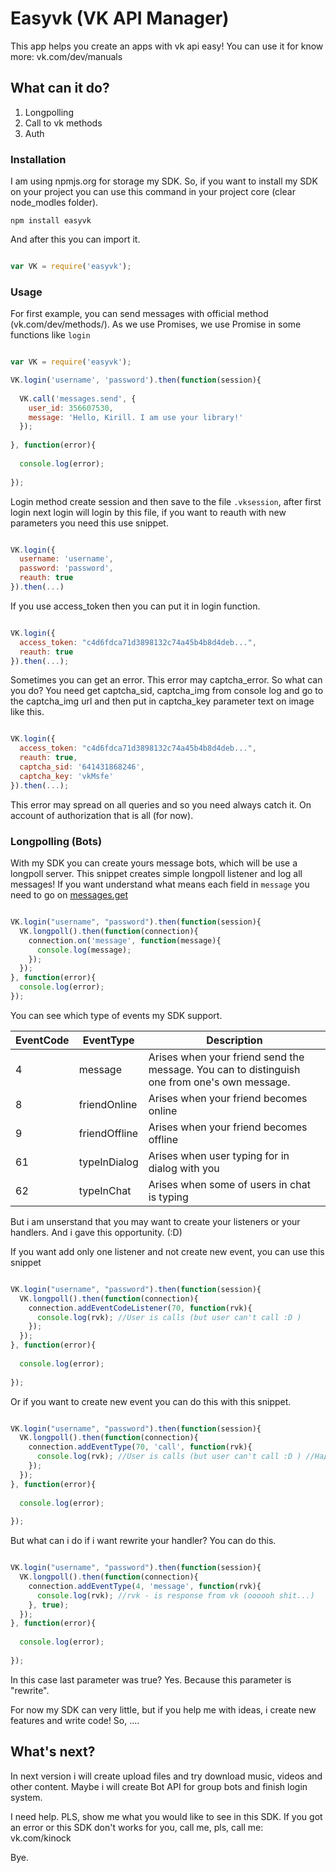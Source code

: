# Easyvk (VK API Manager)

This app helps you create an apps with vk api easy!
You can use it for know more: vk.com/dev/manuals

## What can it do?

1. Longpolling
2. Call to vk methods
3. Auth

### Installation
I am using npmjs.org for storage my SDK. So, if you want to install my SDK on your project you can use this command
in your project core (clear node_modles folder).

  `npm install easyvk`

And after this you can import it.

```javascript

var VK = require('easyvk');

```

### Usage

For first example, you can send messages with official method (vk.com/dev/methods/).
As we use Promises, we use Promise in some functions like `login`

```javascript

var VK = require('easyvk');

VK.login('username', 'password').then(function(session){
  
  VK.call('messages.send', {
    user_id: 356607530,
    message: 'Hello, Kirill. I am use your library!'
  });
  
}, function(error){
  
  console.log(error);
  
});

```

Login method create session and then save to the file `.vksession`, after first login next login will login by this file, if you want to reauth with new parameters you need this use snippet.

```javascript

VK.login({
  username: 'username',
  password: 'password',
  reauth: true
}).then(...)

```

If you use access_token then you can put it in login function.

```javascript

VK.login({
  access_token: "c4d6fdca71d3898132c74a45b4b8d4deb...",
  reauth: true
}).then(...);

```

Sometimes you can get an error. This error may captcha_error. So what can you do?
You need get captcha_sid, captcha_img from console log and go to the captcha_img url and then put in captcha_key parameter text on image like this.

```javascript

VK.login({
  access_token: "c4d6fdca71d3898132c74a45b4b8d4deb...",
  reauth: true,
  captcha_sid: '641431868246',
  captcha_key: 'vkMsfe'
}).then(...);

```

This error may  spread on all queries and so you need always catch it.
On account of authorization that is all (for now).

### Longpolling (Bots)

With my SDK you can create yours message bots, which will be use a longpoll server.
This snippet creates simple longpoll listener and log all messages!
If you want understand what means each field in `message` you need to go on [messages.get](vk.com/dev/messages.get)

```javascript

VK.login("username", "password").then(function(session){
  VK.longpoll().then(function(connection){
    connection.on('message', function(message){
      console.log(message);
    });
  });
}, function(error){
  console.log(error);
});

```
You can see which type of events my SDK support.

| EventCode | EventType | Description |
| ---------- | --------- | ---------- |
|    4      | message   | Arises when your friend send the message. You can to distinguish one from one's own message.|
|    8      | friendOnline   | Arises when your friend becomes online |
|    9      | friendOffline   | Arises when your friend becomes offline |
|    61      | typeInDialog   | Arises when user typing for in dialog with you |
|    62      | typeInChat   | Arises when some of users in chat is typing |


But i am unserstand that you may want to create your listeners or your handlers.
And i gave this opportunity. (:D)

If you want add only one listener and  not create new event, you can use this snippet

```javascript

VK.login("username", "password").then(function(session){
  VK.longpoll().then(function(connection){
    connection.addEventCodeListener(70, function(rvk){
      console.log(rvk); //User is calls (but user can't call :D )
    });    
  });
}, function(error){
  
  console.log(error);
  
});

```

Or if you want to create new event you can do this with this snippet.

```javascript

VK.login("username", "password").then(function(session){
  VK.longpoll().then(function(connection){
    connection.addEventType(70, 'call', function(rvk){
      console.log(rvk); //User is calls (but user can't call :D ) //Надо доделать тут описание
    }); 
  });
}, function(error){
  
  console.log(error);
  
});

```

But what can i do if i want rewrite your handler?
You can do this.

```javascript

VK.login("username", "password").then(function(session){
  VK.longpoll().then(function(connection){
    connection.addEventType(4, 'message', function(rvk){
      console.log(rvk); //rvk - is response from vk (oooooh shit...)
    }, true);    
  });
}, function(error){
  
  console.log(error);
  
});

```

In this case last parameter was true? Yes. Because this parameter is "rewrite".


For now my SDK can very little, but if you help me with ideas, i create new features and write code!
So, ....

## What's next?

In next version i will create upload files and try download music, videos and other content.
Maybe i will create Bot API for group bots and finish login system.

I need help. PLS, show me what you would like to see in this SDK.
If you got an error or this SDK don't works for you, call me, pls, call me: vk.com/kinock


Bye.
